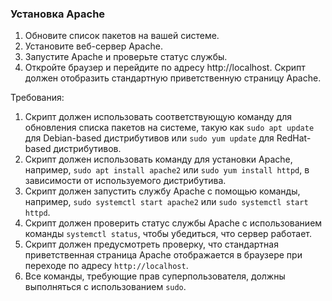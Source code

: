 
### Установка Apache

1. Обновите список пакетов на вашей системе.
2. Установите веб-сервер Apache.
3. Запустите Apache и проверьте статус службы.
4. Откройте браузер и перейдите по адресу http://localhost. Скрипт должен отобразить стандартную приветственную страницу Apache.

Требования:
1. Скрипт должен использовать соответствующую команду для обновления списка пакетов на системе, такую как `sudo apt update` для Debian-based дистрибутивов или `sudo yum update` для RedHat-based дистрибутивов.
2. Скрипт должен использовать команду для установки Apache, например, `sudo apt install apache2` или `sudo yum install httpd`, в зависимости от используемого дистрибутива.
3. Скрипт должен запустить службу Apache с помощью команды, например, `sudo systemctl start apache2` или `sudo systemctl start httpd`.
4. Скрипт должен проверить статус службы Apache с использованием команды `systemctl status`, чтобы убедиться, что сервер работает.
5. Скрипт должен предусмотреть проверку, что стандартная приветственная страница Apache отображается в браузере при переходе по адресу `http://localhost`.
6. Все команды, требующие прав суперпользователя, должны выполняться с использованием `sudo`.